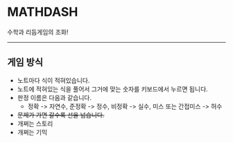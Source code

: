 # MATHDASH
수학과 리듬게임의 조화!

---
## 게임 방식 

- 노트마다 식이 적혀있습니다. 
- 노트에 적혀있는 식을 풀어서 그거에 맞는 숫자를 키보드에서 누르면 됩니다.
- 판정 이름은 다음과 같습니다.
  - 정확 -> 자연수, 준정확 -> 정수, 비정확 -> 실수, 미스 또는 간접미스 -> 허수
- ~~문제가 가면 갈수록 선을 넘습니다.~~
- 개쩌는 스토리
- 개쩌는 기믹
